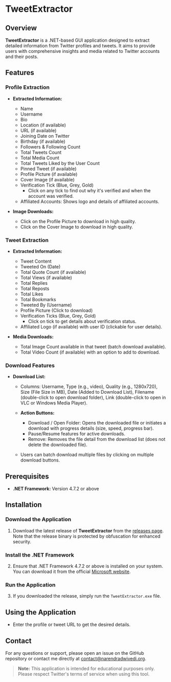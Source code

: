 # TweetExtractor

## Overview

**TweetExtractor** is a .NET-based GUI application designed to extract detailed information from Twitter profiles and tweets. It aims to provide users with comprehensive insights and media related to Twitter accounts and their posts.

## Features

### Profile Extraction
- **Extracted Information:**
  - Name
  - Username
  - Bio
  - Location (if available)
  - URL (if available)
  - Joining Date on Twitter
  - Birthday (if available)
  - Followers & Following Count
  - Total Tweets Count
  - Total Media Count
  - Total Tweets Liked by the User Count
  - Pinned Tweet (if available)
  - Profile Picture (if available)
  - Cover Image (if available)
  - Verification Tick (Blue, Grey, Gold)
    - Click on any tick to find out why it's verified and when the account was verified.
  - Affiliated Accounts: Shows logo and details of affiliated accounts.

- **Image Downloads:**
  - Click on the Profile Picture to download in high quality.
  - Click on the Cover Image to download in high quality.

### Tweet Extraction
- **Extracted Information:**
  - Tweet Content
  - Tweeted On (Date)
  - Total Quote Count (if available)
  - Total Views (if available)
  - Total Replies
  - Total Reposts
  - Total Likes
  - Total Bookmarks
  - Tweeted By (Username)
  - Profile Picture (Click to download)
  - Verification Ticks (Blue, Grey, Gold)
    - Click on tick to get details about verification status.
  - Affiliated Logo (if available) with user ID (clickable for user details).

- **Media Downloads:**
  - Total Image Count available in that tweet (batch download available).
  - Total Video Count (if available) with an option to add to download.

### Download Features
- **Download List:**
  - Columns: Username, Type (e.g., video), Quality (e.g., 1280x720), Size (File Size in MB), Date (Added to Download List), Filename (double-click to open download folder), Link (double-click to open in VLC or Windows Media Player).
  
  - **Action Buttons:**
    - Download / Open Folder: Opens the downloaded file or initiates a download with progress details (size, speed, progress bar).
    - Pause/Resume features for active downloads.
    - Remove: Removes the file detail from the download list (does not delete the downloaded file).
    
  - Users can batch download multiple files by clicking on multiple download buttons.

## Prerequisites

- **.NET Framework:** Version 4.7.2 or above

## Installation

### Download the Application
1. Download the latest release of **TweetExtractor** from the [releases page](https://github.com/yourusername/TweetExtractor/releases). Note that the release binary is protected by obfuscation for enhanced security.

### Install the .NET Framework
2. Ensure that .NET Framework 4.7.2 or above is installed on your system. You can download it from the official [Microsoft website](https://dotnet.microsoft.com/download/dotnet-framework).

### Run the Application
3. If you downloaded the release, simply run the `TweetExtractor.exe` file.

## Using the Application
- Enter the profile or tweet URL to get the desired details.

## Contact
For any questions or support, please open an issue on the GitHub repository or contact me directly at [contact@narendradwivedi.org](mailto:contact@narendradwivedi.org).

> **Note:** This application is intended for educational purposes only. Please respect Twitter's terms of service when using this tool.
